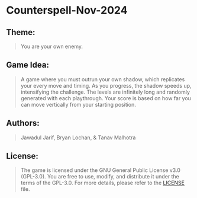 # Counterspell-Nov-2024
## Theme: 
> You are your own enemy.
## Game Idea:
> A game where you must outrun your own shadow, which replicates your every move and timing. As you progress, the shadow speeds up, intensifying the challenge. The levels are infinitely long and randomly generated with each playthrough. Your score is based on how far you can move vertically from your starting position. 
## Authors:
> Jawadul Jarif, Bryan Lochan, & Tanav Malhotra
## License:
> The game is licensed under the GNU General Public License v3.0 (GPL-3.0). You are free to use, modify, and distribute it under the terms of the GPL-3.0. For more details, please refer to the [LICENSE](./LICENSE) file.

